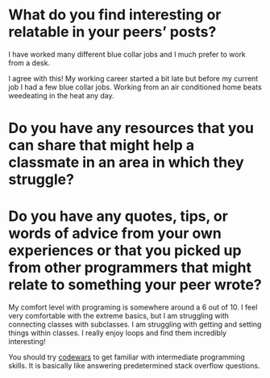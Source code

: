 # What do you find interesting or relatable in your peers’ posts?
I have worked many different blue collar jobs and I much prefer to work from a desk. 

I agree with this!  My working career started a bit late but before my current job I had a few blue collar jobs.  Working from an air conditioned home beats weedeating in the heat any day.

# Do you have any resources that you can share that might help a classmate in an area in which they struggle?


# Do you have any quotes, tips, or words of advice from your own experiences or that you picked up from other programmers that might relate to something your peer wrote?

My comfort level with programing is somewhere around a 6 out of 10. I feel very comfortable with the extreme basics, but I am struggling with connecting classes with subclasses. I am struggling with getting and setting things within classes. I really enjoy loops and find them incredibly interesting!

You should try <a href="https://www.codewars.com/">codewars</a> to get familiar with intermediate programming skills.  It is basically like answering predetermined stack overflow questions.